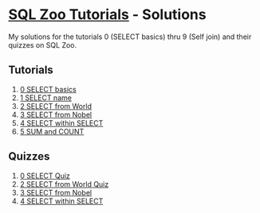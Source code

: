 # [SQL Zoo Tutorials](https://sqlzoo.net/wiki/SQL_Tutorial) - Solutions

My solutions for the tutorials 0 (SELECT basics) thru 9 (Self join) and their quizzes on SQL Zoo.

## Tutorials

1. [0 SELECT basics](tutorials/0-select-basics.md)
1. [1 SELECT name](tutorials/1-select-name.md)
1. [2 SELECT from World](tutorials/2-select-from-world.md)
1. [3 SELECT from Nobel](tutorials/3-select-from-nobel.md)
1. [4 SELECT within SELECT](tutorials/4-select-within-select.md)
1. [5 SUM and COUNT](tutorials/5-sum-and-count.md)
<!-- 1. [6 JOIN](tutorials/6-join.md) -->
<!-- 1. [7 More JOIN operations](tutorials/7-more-join-operations.md) -->
<!-- 1. [8 Using Null](tutorials/8-using-null.md) -->
<!-- 1. [8+ Numeric Examples](tutorials/8-plus-numeric-examples.md) -->
<!-- 1. [9- Window function](tutorials/9-minus-window-function.md) -->
<!-- 1. [9+ COVID 19](tutorials/9-plus-covid-19.md) -->
<!-- 1. [9 Self join](tutorials/9-self-join.md) -->

## Quizzes

1. [0 SELECT Quiz](quizzes/0-select.md)
1. [2 SELECT from World Quiz](quizzes/2-select-from-world.md)
1. [3 SELECT from Nobel](quizzes/3-select-from-nobel.md)
1. [4 SELECT within SELECT](quizzes/4-select-within-select.md)
<!-- 1. [5 SUM and COUNT](quizzes/5-sum-and-count.md) -->
<!-- 1. [6 JOIN](quizzes/6-join.md) -->
<!-- 1. [7 More JOIN operations](quizzes/7-more-join-operations.md) -->
<!-- 1. [8 Using Null](quizzes/8-using-null.md) -->
<!-- 1. [8+ Numeric Examples](quizzes/8-plus-numeric-examples.md) -->
<!-- 1. [9- Window function](quizzes/9-minus-window-function.md) -->
<!-- 1. [9+ COVID 19](quizzes/9-plus-covid-19.md) -->
<!-- 1. [9 Self join](quizzes/9-self-join.md) -->
